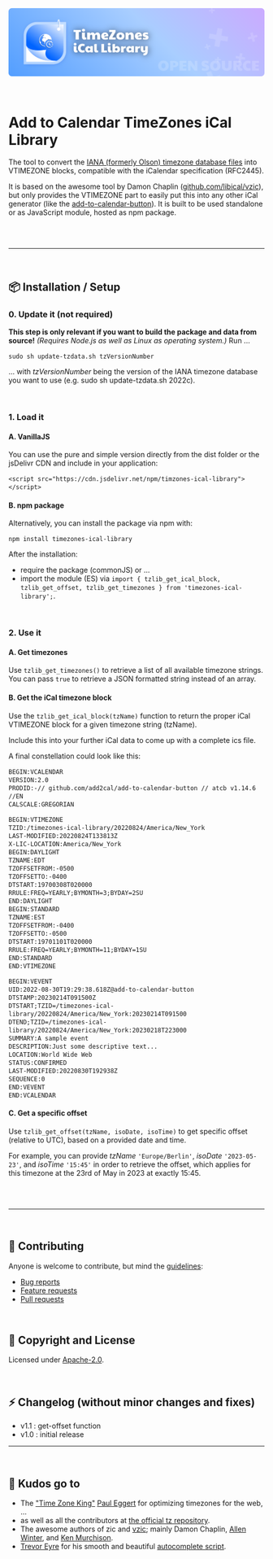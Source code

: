 ![Add to Calendar TimeZone iCal Library](https://github.com/add2cal/timezones-ical-library/blob/main/readme-header.png?raw=true)

<br />

# Add to Calendar TimeZones iCal Library

The tool to convert the [IANA (formerly Olson) timezone database files](http://www.iana.org/time-zones) into VTIMEZONE blocks, compatible with the iCalendar specification (RFC2445).

It is based on the awesome tool by Damon Chaplin ([github.com/libical/vzic](https://github.com/libical/vzic)), but only provides the VTIMEZONE part to easily put this into any other iCal generator (like the [add-to-calendar-button](https://github.com/add2cal/add-to-calendar-button)). It is built to be used standalone or as JavaScript module, hosted as npm package.

<br /><br />

---

<br />

## 📦 Installation / Setup

### 0. Update it (not required)

**This step is only relevant if you want to build the package and data from source!** 
*(Requires Node.js as well as Linux as operating system.)* 
Run ...

```
sudo sh update-tzdata.sh tzVersionNumber
```

... with *tzVersionNumber* being the version of the IANA timezone database you want to use (e.g. sudo sh update-tzdata.sh 2022c).

<br />

### 1. Load it

#### A. VanillaJS

You can use the pure and simple version directly from the dist folder or the jsDelivr CDN and include in your application:

```
<script src="https://cdn.jsdelivr.net/npm/timzones-ical-library"></script>
```

#### B. npm package

Alternatively, you can install the package via npm with:

```
npm install timezones-ical-library
```

After the installation:
- require the package (commonJS) or ...
- import the module (ES) via `import { tzlib_get_ical_block, tzlib_get_offset, tzlib_get_timezones } from 'timezones-ical-library';`.

<br />

### 2. Use it

#### A. Get timezones

Use `tzlib_get_timezones()` to retrieve a list of all available timezone strings. You can pass `true` to retrieve a JSON formatted string instead of an array.

#### B. Get the iCal timezone block

Use the `tzlib_get_ical_block(tzName)` function to return the proper iCal VTIMEZONE block for a given timezone string (tzName).

Include this into your further iCal data to come up with a complete ics file.

A final constellation could look like this:

```
BEGIN:VCALENDAR
VERSION:2.0
PRODID:-// github.com/add2cal/add-to-calendar-button // atcb v1.14.6 //EN
CALSCALE:GREGORIAN
```

```
BEGIN:VTIMEZONE
TZID:/timezones-ical-library/20220824/America/New_York
LAST-MODIFIED:20220824T133813Z
X-LIC-LOCATION:America/New_York
BEGIN:DAYLIGHT
TZNAME:EDT
TZOFFSETFROM:-0500
TZOFFSETTO:-0400
DTSTART:19700308T020000
RRULE:FREQ=YEARLY;BYMONTH=3;BYDAY=2SU
END:DAYLIGHT
BEGIN:STANDARD
TZNAME:EST
TZOFFSETFROM:-0400
TZOFFSETTO:-0500
DTSTART:19701101T020000
RRULE:FREQ=YEARLY;BYMONTH=11;BYDAY=1SU
END:STANDARD
END:VTIMEZONE
```

```
BEGIN:VEVENT
UID:2022-08-30T19:29:38.618Z@add-to-calendar-button
DTSTAMP:20230214T091500Z
DTSTART;TZID=/timezones-ical-library/20220824/America/New_York:20230214T091500
DTEND;TZID=/timezones-ical-library/20220824/America/New_York:20230218T223000
SUMMARY:A sample event
DESCRIPTION:Just some descriptive text...
LOCATION:World Wide Web
STATUS:CONFIRMED
LAST-MODIFIED:20220830T192938Z
SEQUENCE:0
END:VEVENT
END:VCALENDAR
```

#### C. Get a specific offset

Use `tzlib_get_offset(tzName, isoDate, isoTime)` to get specific offset (relative to UTC), based on a provided date and time.

For example, you can provide *tzName* `'Europe/Berlin'`, *isoDate* `'2023-05-23'`, and *isoTime* `'15:45'` in order to retrieve the offset, which applies for this timezone at the 23rd of May in 2023 at exactly 15:45.

<br /><br />

---

<br />

## 🙌 Contributing

Anyone is welcome to contribute, but mind the [guidelines](.github/CONTRIBUTING.md):

- [Bug reports](.github/CONTRIBUTING.md#bugs)
- [Feature requests](.github/CONTRIBUTING.md#features)
- [Pull requests](.github/CONTRIBUTING.md#pull-requests)

<br />

## 📃 Copyright and License

Licensed under [Apache-2.0](LICENSE).

<br />

## ⚡ Changelog (without minor changes and fixes)

- v1.1 : get-offset function
- v1.0 : initial release

---

<br />

## 💜 Kudos go to

* The ["Time Zone King"](https://samueli.ucla.edu/time-zone-king-how-one-ucla-computer-scientist-keeps-digital-clocks-ticking/) [Paul Eggert](https://github.com/eggert) for optimizing timezones for the web, ...
* as well as all the contributors at [the official tz repository](https://github.com/eggert/tz).
* The awesome authors of zic and [vzic](https://github.com/libical/vzic/graphs/contributors); mainly Damon Chaplin, [Allen Winter](https://github.com/winterz), and [Ken Murchison](https://github.com/ksmurchison).
* [Trevor Eyre](https://github.com/trevoreyre) for his smooth and beautiful [autocomplete script](https://github.com/trevoreyre/autocomplete).
